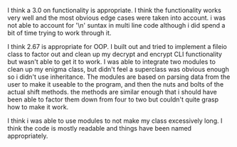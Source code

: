 I think a 3.0 on functionality is appropriate. I think the functionality works very well and the most obvious edge cases were taken into account. i was not able to account for '\n' suntax in multi line code although i did spend a bit of time trying to work through it.

I think 2.67 is appropriate for OOP. I built out and tried to implement a fileio class to factor out and clean up my decrypt and encrypt CLI functionality but wasn't able to get it to work. I was able to integrate two modules to clean up my enigma class, but didn't feel a superclass was obvious enough so i didn't use inheritance. The modules are based on parsing data from the user to make it useable to the program, and then the nuts and bolts of the actual shift methods. the methods are similar enough that i should have been able to factor them down from four to two but couldn't quite grasp how to make it work.

I think i was able to use modules to not make my class excessively long. I think the code is mostly readable and things have been named appropriately.  
